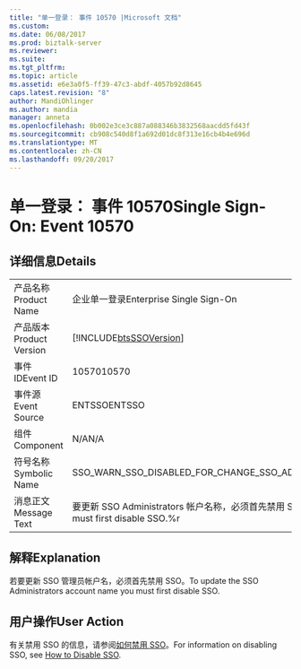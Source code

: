 ```yaml
---
title: "单一登录： 事件 10570 |Microsoft 文档"
ms.custom: 
ms.date: 06/08/2017
ms.prod: biztalk-server
ms.reviewer: 
ms.suite: 
ms.tgt_pltfrm: 
ms.topic: article
ms.assetid: e6e3a0f5-ff39-47c3-abdf-4057b92d8645
caps.latest.revision: "8"
author: MandiOhlinger
ms.author: mandia
manager: anneta
ms.openlocfilehash: 0b002e3ce3c887a088346b3832568aacdd5fd43f
ms.sourcegitcommit: cb908c540d8f1a692d01dc8f313e16cb4b4e696d
ms.translationtype: MT
ms.contentlocale: zh-CN
ms.lasthandoff: 09/20/2017
---
```

# <a name="single-sign-on-event-10570"></a><span data-ttu-id="a519f-102">单一登录： 事件 10570</span><span class="sxs-lookup"><span data-stu-id="a519f-102">Single Sign-On: Event 10570</span></span>
## <a name="details"></a><span data-ttu-id="a519f-103">详细信息</span><span class="sxs-lookup"><span data-stu-id="a519f-103">Details</span></span>  
  
|||  
|-|-|  
|<span data-ttu-id="a519f-104">产品名称</span><span class="sxs-lookup"><span data-stu-id="a519f-104">Product Name</span></span>|<span data-ttu-id="a519f-105">企业单一登录</span><span class="sxs-lookup"><span data-stu-id="a519f-105">Enterprise Single Sign-On</span></span>|  
|<span data-ttu-id="a519f-106">产品版本</span><span class="sxs-lookup"><span data-stu-id="a519f-106">Product Version</span></span>|[!INCLUDE[btsSSOVersion](../includes/btsssoversion-md.md)]|  
|<span data-ttu-id="a519f-107">事件 ID</span><span class="sxs-lookup"><span data-stu-id="a519f-107">Event ID</span></span>|<span data-ttu-id="a519f-108">10570</span><span class="sxs-lookup"><span data-stu-id="a519f-108">10570</span></span>|  
|<span data-ttu-id="a519f-109">事件源</span><span class="sxs-lookup"><span data-stu-id="a519f-109">Event Source</span></span>|<span data-ttu-id="a519f-110">ENTSSO</span><span class="sxs-lookup"><span data-stu-id="a519f-110">ENTSSO</span></span>|  
|<span data-ttu-id="a519f-111">组件</span><span class="sxs-lookup"><span data-stu-id="a519f-111">Component</span></span>|<span data-ttu-id="a519f-112">N/A</span><span class="sxs-lookup"><span data-stu-id="a519f-112">N/A</span></span>|  
|<span data-ttu-id="a519f-113">符号名称</span><span class="sxs-lookup"><span data-stu-id="a519f-113">Symbolic Name</span></span>|<span data-ttu-id="a519f-114">SSO_WARN_SSO_DISABLED_FOR_CHANGE_SSO_ADMIN</span><span class="sxs-lookup"><span data-stu-id="a519f-114">SSO_WARN_SSO_DISABLED_FOR_CHANGE_SSO_ADMIN</span></span>|  
|<span data-ttu-id="a519f-115">消息正文</span><span class="sxs-lookup"><span data-stu-id="a519f-115">Message Text</span></span>|<span data-ttu-id="a519f-116">要更新 SSO Administrators 帐户名称，必须首先禁用 SSO.%r</span><span class="sxs-lookup"><span data-stu-id="a519f-116">To update the SSO Administrators account name you must first disable SSO.%r</span></span>|  
  
## <a name="explanation"></a><span data-ttu-id="a519f-117">解释</span><span class="sxs-lookup"><span data-stu-id="a519f-117">Explanation</span></span>  
 <span data-ttu-id="a519f-118">若要更新 SSO 管理员帐户名，必须首先禁用 SSO。</span><span class="sxs-lookup"><span data-stu-id="a519f-118">To update the SSO Administrators account name you must first disable SSO.</span></span>  
  
## <a name="user-action"></a><span data-ttu-id="a519f-119">用户操作</span><span class="sxs-lookup"><span data-stu-id="a519f-119">User Action</span></span>  
 <span data-ttu-id="a519f-120">有关禁用 SSO 的信息，请参阅[如何禁用 SSO](../core/how-to-disable-sso.md)。</span><span class="sxs-lookup"><span data-stu-id="a519f-120">For information on disabling SSO, see [How to Disable SSO](../core/how-to-disable-sso.md).</span></span>